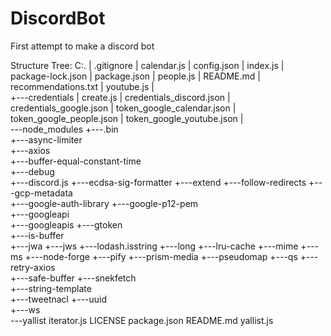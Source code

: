# DiscordBot
First attempt to make a discord bot

Structure Tree:
    C:.
    |   .gitignore
    |   calendar.js
    |   config.json
    |   index.js
    |   package-lock.json
    |   package.json
    |   people.js
    |   README.md
    |   recommendations.txt
    |   youtube.js
    |   
    +---credentials
    |       create.js
    |       credentials_discord.json
    |       credentials_google.json
    |       token_google_calendar.json
    |       token_google_people.json
    |       token_google_youtube.json
    |       
    \---node_modules
        +---.bin     
        +---async-limiter                  
        +---axios             
        +---buffer-equal-constant-time       
        +---debug        
        +---discord.js
        +---ecdsa-sig-formatter 
        +---extend
        +---follow-redirects
        +---gcp-metadata                    
        +---google-auth-library
        +---google-p12-pem     
        +---googleapi   
        +---googleapis
        +---gtoken                      
        +---is-buffer        
        +---jwa
        +---jws
        +---lodash.isstring
        +---long
        +---lru-cache
        +---mime 
        +---ms
        +---node-forge
        +---pify
        +---prism-media
        +---pseudomap
        +---qs
        +---retry-axios            
        +---safe-buffer
        +---snekfetch   
        +---string-template      
        +---tweetnacl
        +---uuid     
        +---ws       
        \---yallist
                iterator.js
                LICENSE
                package.json
                README.md
                yallist.js